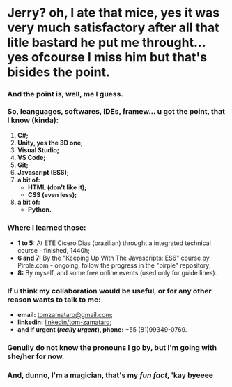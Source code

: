 Jerry? oh, I ate that mice, yes it was very much satisfactory after all that litle bastard he put me throught...<br>
yes ofcourse I miss him but that's bisides the point.
===================================================================================================================================================================================

### And the point is, well, me I guess.<br><br> So, leanguages, softwares, IDEs, framew... u got the point, that I know (kinda):

1. **C#;**
2. **Unity, yes the 3D one;**
3. **Visual Studio;**
4. **VS Code;**
5. **Git;**
6. **Javascript (ES6);**
7. **a bit of:**
    - **HTML (don't like it);**
    - **CSS (even less);**
8. **a bit of:**
    - **Python.**

### Where I learned those:

- **1 to 5:** At ETE Cícero Dias (brazilian) throught a integrated technical course - finished, 1440h;
- **6 and 7:** By the "Keeping Up With The Javascripts: ES6" course by Pirple.com - ongoing, follow the progress in the "pirple" repository;
- **8:** By myself, and some free online events (used only for guide lines).

### If u think my collaboration would be useful, or for any other reason wants to talk to me:

- **email:** <tomzamataro@gmail.com>;
- **linkedin:** [linkedin/tom-zamataro](https://www.linkedin.com/in/tom-zamataro/ "My Linkedin profile");
- **and if urgent (*really urgent*), phone:** +55 (81)99349-0769.

### Genuily do not know the pronouns I go by, but I'm going with **she/her** for now.

### And, dunno, I'm a magician, that's my *fun fact*, 'kay byeeee

